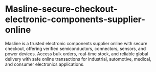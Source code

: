 # Masline-secure-checkout-electronic-components-supplier-online
Masline is a trusted electronic components supplier online with secure checkout, offering verified semiconductors, connectors, sensors, and power devices. Access bulk orders, real-time stock, and reliable global delivery with safe online transactions for industrial, automotive, medical, and consumer electronics applications.
